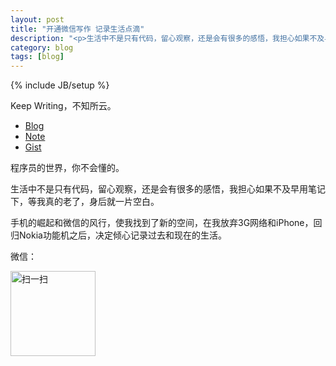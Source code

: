 ```yaml
---
layout: post
title: "开通微信写作 记录生活点滴"
description: "<p>生活中不是只有代码，留心观察，还是会有很多的感悟，我担心如果不及早用笔记下，等我真的老了，身后就一片空白。</p><p>手机的崛起和微信的风行，使我找到了新的空间，在我放弃3G网络和iPhone，回归Nokia功能机之后，决定倾心记录过去和现在的生活。</p>"
category: blog
tags: [blog]
---
```

{% include JB/setup %}

Keep Writing，不知所云。

* [Blog](https://chenzixin.com/)
* [Note](https://christen.cn/)
* [Gist](https://gist.github.com/chenzixin/)

程序员的世界，你不会懂的。

生活中不是只有代码，留心观察，还是会有很多的感悟，我担心如果不及早用笔记下，等我真的老了，身后就一片空白。

手机的崛起和微信的风行，使我找到了新的空间，在我放弃3G网络和iPhone，回归Nokia功能机之后，决定倾心记录过去和现在的生活。

微信：

<img src="http://chenzixin.com/static/img/wechat.jpg" width="136px" height="136px" alt="扫一扫">
